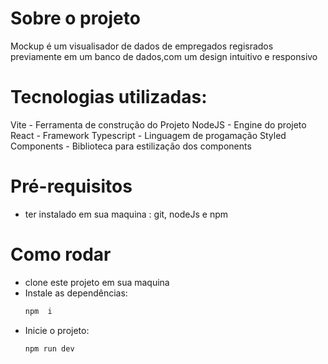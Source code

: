 # Sobre o projeto

Mockup é um visualisador de dados  de empregados  regisrados  previamente em um banco de dados,com um design intuitivo e responsivo

# Tecnologias utilizadas:

Vite - Ferramenta de construção do Projeto
NodeJS - Engine do projeto
React - Framework
Typescript - Linguagem de progamação
Styled Components - Biblioteca para estilização dos components

# Pré-requisitos 
-  ter instalado em sua maquina :
   git, nodeJs e npm

# Como rodar 
- clone este projeto em sua maquina
- Instale as dependências:
  ```cmd
  npm  i
  ```
- Inicie o  projeto:
  ```cmd
  npm run dev
  ```
